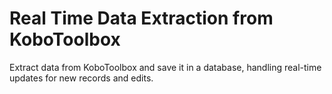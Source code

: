 #  Real Time Data Extraction from KoboToolbox
 Extract data from KoboToolbox and save it in a database, handling real-time updates for new records and edits.
